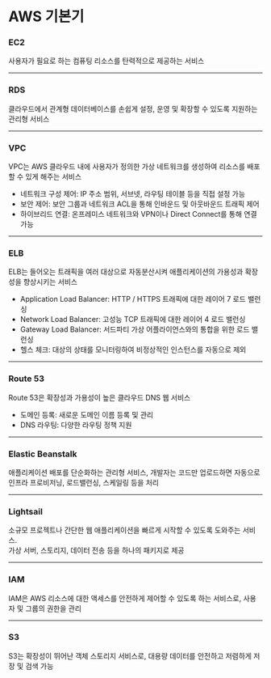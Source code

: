 # AWS 기본기

### EC2

사용자가 필요로 하는 컴퓨팅 리소스를 탄력적으로 제공하는 서비스

---

### RDS

클라우드에서 관계형 데이터베이스를 손쉽게 설정, 운영 및 확장할 수 있도록 지원하는 관리형 서비스

---

### VPC

VPC는 AWS 클라우드 내에 사용자가 정의한 가상 네트워크를 생성하여 리소스를 배포할 수 있게 해주는 서비스

- 네트워크 구성 제어: IP 주소 범위, 서브넷, 라우팅 테이블 등을 직접 설정 가능
- 보안 제어: 보안 그룹과 네트워크 ACL을 통해 인바운드 및 아웃바운드 트래픽 제어
- 하이브리드 연결: 온프레미스 네트워크와 VPN이나 Direct Connect를 통해 연결 가능

---

### ELB

ELB는 들어오는 트래픽을 여러 대상으로 자동분산시켜 애플리케이션의 가용성과 확장성을 향상시키는 서비스

- Application Load Balancer: HTTP / HTTPS 트래픽에 대한 레이어 7 로드 밸런싱
- Network Load Balancer: 고성능 TCP 트래픽에 대한 레이어 4 로드 밸런싱
- Gateway Load Balancer: 서드파티 가상 어플라이언스와의 통합을 위한 로드 밸런싱
- 헬스 체크: 대상의 상태를 모니터링하여 비정상적인 인스턴스를 자동으로 제외

---

### Route 53

Route 53은 확장성과 가용성이 높은 클라우드 DNS 웹 서비스

- 도메인 등록: 새로운 도메인 이름 등록 및 관리
- DNS 라우팅: 다양한 라우팅 정책 지원

---

### Elastic Beanstalk

애플리케이션 배포를 단순화하는 관리형 서비스, 개발자는 코드만 업로드하면 자동으로 인프라 프로비저닝, 로드밸런싱, 스케일링 등을 처리

---

### Lightsail

소규모 프로젝트나 간단한 웹 애플리케이션을 빠르게 시작할 수 있도록 도와주는 서비스.  
가상 서버, 스토리지, 데이터 전송 등을 하나의 패키지로 제공

---

### IAM

IAM은 AWS 리소스에 대한 액세스를 안전하게 제어할 수 있도록 하는 서비스로, 사용자 및 그룹의 권한을 관리

---

### S3

S3는 확장성이 뛰어난 객체 스토리지 서비스로, 대용량 데이터를 안전하고 저렴하게 저장 및 검색 가능
